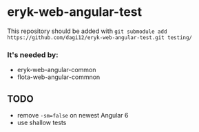 # eryk-web-angular-test
This repository should be added with
`git submodule add https://github.com/dagi12/eryk-web-angular-test.git testing/`

### It's needed by: 
- eryk-web-angular-common
- flota-web-angular-commnon

## TODO
- remove `-sm=false` on newest Angular 6
- use shallow tests
